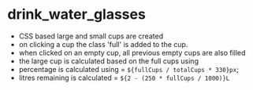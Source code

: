 # drink_water_glasses

- CSS based large and small cups are created
- on clicking a cup the class 'full' is added to the cup.
- when clicked on an empty cup, all previous empty cups are also filled
- the large cup is calculated based on the full cups using
- percentage is calculated using = `${fullCups / totalCups * 330}px`;
- litres remaining is calculated = `${2 - (250 * fullCups / 1000)}L`
